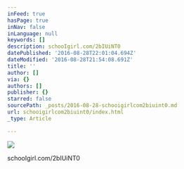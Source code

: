 ```yaml
---
inFeed: true
hasPage: true
inNav: false
inLanguage: null
keywords: []
description: schooIgirl.com/2bIUiNT0
datePublished: '2016-08-28T22:01:04.694Z'
dateModified: '2016-08-28T21:54:08.691Z'
title: ''
author: []
via: {}
authors: []
publisher: {}
starred: false
sourcePath: _posts/2016-08-28-schooigirlcom2biuint0.md
url: schooigirlcom2biuint0/index.html
_type: Article

---
```

![](https://the-grid-user-content.s3-us-west-2.amazonaws.com/e6cc1bfa-ddcb-4300-bb41-2d9dd12c14bd.jpg)

schooIgirl.com/2bIUiNT0